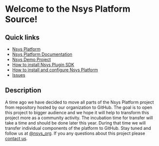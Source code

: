 # Welcome to the Nsys Platform Source!

## Quick links

* [Nsys Platform][1]
* [Nsys Platform Documentation][2]
* [Nsys Demo Project][3]
* [How to install Nsys Plugin SDK][4]
* [How to install and configure Nsys Platform][5]
* [Issues][6]

## Description

A time ago we have decided to move all parts of the Nsys Platform project from repository hosted by our organization to GitHub. 
The goal is to open this project to bigger audience and we hope it will help to transform this project more as a community activity. 
The incubation time for transfer will take a time and should be done later this year. During that time we will transfer individual 
components of the platform to GitHub. Stay tuned and follow us at [@nsys_org](https://twitter.com/nsys_org). If you any questions 
about this project please [contact us](mailto:info@nsys.org).

[1]: https://nsys.org
[2]: http://doc.nsys.org/display/NSYS/
[3]: http://doc.nsys.org/display/NSYS/Nsys+Demo
[4]: http://doc.nsys.org/display/NSYS/Nsys+Plugin+SDK
[5]: http://doc.nsys.org/display/NSYS/Nsys+Installation+and+Configuration
[6]: http://jira.nsys.org/browse/NSYS